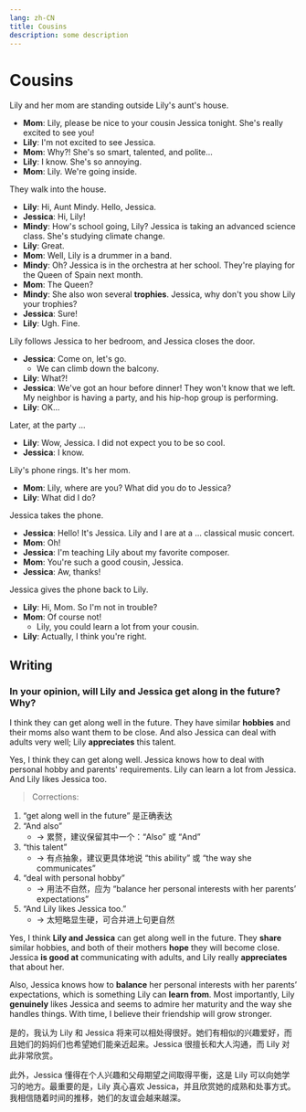 ```yaml
---
lang: zh-CN
title: Cousins
description: some description
---
```


# Cousins

Lily and her mom are standing outside Lily's aunt's house.

- **Mom**: Lily, please be nice to your cousin Jessica tonight. She's really excited to see you!
- **Lily**: I'm not excited to see Jessica.
- **Mom**: Why?! She's so smart, talented, and polite...
- **Lily**: I know. She's so annoying.
- **Mom**: Lily. We're going inside.

They walk into the house.

- **Lily**: Hi, Aunt Mindy. Hello, Jessica.
- **Jessica**: Hi, Lily!
- **Mindy**: How's school going, Lily? Jessica is taking an advanced science class. She's studying climate change.
- **Lily**: Great.
- **Mom**: Well, Lily is a drummer in a band.
- **Mindy**: Oh? Jessica is in the orchestra at her school. They're playing for the Queen of Spain next month.
- **Mom**: The Queen?
- **Mindy**: She also won several **trophies**. Jessica, why don't you show Lily your trophies?
- **Jessica**: Sure!
- **Lily**: Ugh. Fine.

Lily follows Jessica to her bedroom, and Jessica closes the door.

- **Jessica**: Come on, let's go.
  - We can climb down the balcony.
- **Lily**: What?!
- **Jessica**: We've got an hour before dinner! They won't know that we left. My neighbor is having a party, and his hip-hop group is performing.
- **Lily**: OK...

Later, at the party ...

- **Lily**: Wow, Jessica. I did not expect you to be so cool.
- **Jessica**: I know.

Lily's phone rings. It's her mom.

- **Mom**: Lily, where are you? What did you do to Jessica?
- **Lily**: What did I do?

Jessica takes the phone.

- **Jessica**: Hello! It's Jessica. Lily and I are at a ... classical music concert.
- **Mom**: Oh!
- **Jessica**: I'm teaching Lily about my favorite composer.
- **Mom**: You're such a good cousin, Jessica.
- **Jessica**: Aw, thanks!

Jessica gives the phone back to Lily.

- **Lily**: Hi, Mom. So I'm not in trouble?
- **Mom**: Of course not!
  - Lily, you could learn a lot from your cousin.
- **Lily**: Actually, I think you're right.

## Writing

### In your opinion, will Lily and Jessica get along in the future? Why?

I think they can get along well in the future. They have similar **hobbies** and their moms also want them to be close. And also Jessica can deal with adults very well; Lily **appreciates** this talent.

Yes, I think they can get along well. Jessica knows how to deal with personal hobby and parents' requirements. Lily can learn a lot from Jessica. And Lily likes Jessica too.

> Corrections:

1.  “get along well in the future” 是正确表达
2.  “And also”
    - → 累赘，建议保留其中一个：“Also” 或 “And”
3.  “this talent”
    - → 有点抽象，建议更具体地说 “this ability” 或 “the way she communicates”
4.  “deal with personal hobby”
    - → 用法不自然，应为 “balance her personal interests with her parents’ expectations”
5.  “And Lily likes Jessica too.”
    - → 太短略显生硬，可合并进上句更自然

Yes, I think **Lily and Jessica** can get along well in the future. They **share** similar hobbies, and both of their mothers **hope** they will become close. Jessica **is good at** communicating with adults, and Lily really **appreciates** that about her.

Also, Jessica knows how to **balance** her personal interests with her parents’ expectations, which is something Lily can **learn from**. Most importantly, Lily **genuinely** likes Jessica and seems to admire her maturity and the way she handles things. With time, I believe their friendship will grow stronger.

是的，我认为 Lily 和 Jessica 将来可以相处得很好。她们有相似的兴趣爱好，而且她们的妈妈们也希望她们能亲近起来。Jessica 很擅长和大人沟通，而 Lily 对此非常欣赏。

此外，Jessica 懂得在个人兴趣和父母期望之间取得平衡，这是 Lily 可以向她学习的地方。最重要的是，Lily 真心喜欢 Jessica，并且欣赏她的成熟和处事方式。我相信随着时间的推移，她们的友谊会越来越深。

